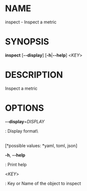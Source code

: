 # NAME

inspect - Inspect a metric

# SYNOPSIS

**inspect** \[**\--display**\] \[**-h**\|**\--help**\] \<*KEY*\>

# DESCRIPTION

Inspect a metric

# OPTIONS

**\--display**=*DISPLAY*

:   Display format\

\
\[*possible values: *yaml, toml, json\]

**-h**, **\--help**

:   Print help

\<*KEY*\>

:   Key or Name of the object to inspect
